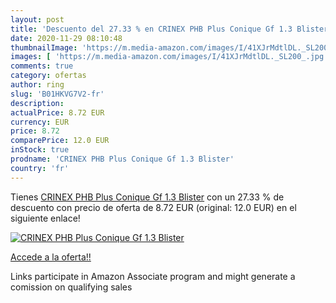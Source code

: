 ```yaml
---
layout: post
title: 'Descuento del 27.33 % en CRINEX PHB Plus Conique Gf 1.3 Blister'
date: 2020-11-29 08:10:48
thumbnailImage: 'https://m.media-amazon.com/images/I/41XJrMdtlDL._SL200_.jpg'
images: [ 'https://m.media-amazon.com/images/I/41XJrMdtlDL._SL200_.jpg' ]
comments: true
category: ofertas
author: ring
slug: 'B01HKVG7V2-fr'
description:
actualPrice: 8.72 EUR
currency: EUR
price: 8.72
comparePrice: 12.0 EUR
inStock: true
prodname: 'CRINEX PHB Plus Conique Gf 1.3 Blister'
country: 'fr'
---
```


Tienes [CRINEX PHB Plus Conique Gf 1.3 Blister](https://www.amazon.fr/dp/B01HKVG7V2/?tag=tolees0d-21) con un 27.33 % de descuento con precio de oferta de 8.72 EUR (original: 12.0 EUR) en el siguiente enlace!

[![CRINEX PHB Plus Conique Gf 1.3 Blister](https://m.media-amazon.com/images/I/41XJrMdtlDL._SL200_.jpg)](https://www.amazon.fr/dp/B01HKVG7V2/?tag=tolees0d-21)

[Accede a la oferta!!](https://www.amazon.fr/dp/B01HKVG7V2/?tag=tolees0d-21)

Links participate in Amazon Associate program and might generate a comission on qualifying sales


